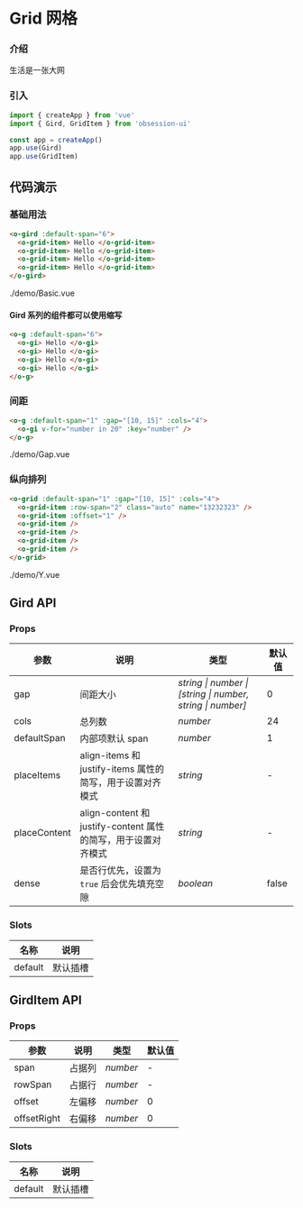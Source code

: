 # Grid 网格

### 介绍

生活是一张大网

### 引入

```js
import { createApp } from 'vue'
import { Gird, GridItem } from 'obsession-ui'

const app = createApp()
app.use(Gird)
app.use(GridItem)
```

## 代码演示

### 基础用法

```html
<o-gird :default-span="6">
  <o-grid-item> Hello </o-grid-item>
  <o-grid-item> Hello </o-grid-item>
  <o-grid-item> Hello </o-grid-item>
  <o-grid-item> Hello </o-grid-item>
</o-gird>
```

<demo-code transform>./demo/Basic.vue</demo-code>

#### Gird 系列的组件都可以使用缩写

```html
<o-g :default-span="6">
  <o-gi> Hello </o-gi>
  <o-gi> Hello </o-gi>
  <o-gi> Hello </o-gi>
  <o-gi> Hello </o-gi>
</o-g>
```

### 间距

```html
<o-g :default-span="1" :gap="[10, 15]" :cols="4">
  <o-gi v-for="number in 20" :key="number" />
</o-g>
```

<demo-code transform>./demo/Gap.vue</demo-code>

### 纵向排列

```html
<o-grid :default-span="1" :gap="[10, 15]" :cols="4">
  <o-grid-item :row-span="2" class="auto" name="13232323" />
  <o-grid-item :offset="1" />
  <o-grid-item />
  <o-grid-item />
  <o-grid-item />
  <o-grid-item />
</o-grid>
```

<demo-code transform>./demo/Y.vue</demo-code>

## Gird API

### Props

| 参数         | 说明                                                          | 类型                                                       | 默认值 |
| ------------ | ------------------------------------------------------------- | ---------------------------------------------------------- | ------ |
| gap          | 间距大小                                                      | _string \| number \| [string \| number, string \| number]_ | 0      |
| cols         | 总列数                                                        | _number_                                                   | 24     |
| defaultSpan  | 内部项默认 span                                               | _number_                                                   | 1      |
| placeItems   | align-items 和 justify-items 属性的简写，用于设置对齐模式     | _string_                                                   | -      |
| placeContent | align-content 和 justify-content 属性的简写，用于设置对齐模式 | _string_                                                   | -      |
| dense        | 是否行优先，设置为 `true` 后会优先填充空隙                    | _boolean_                                                  | false  |

### Slots

| 名称    | 说明     |
| ------- | -------- |
| default | 默认插槽 |

## GirdItem API

### Props

| 参数        | 说明   | 类型     | 默认值 |
| ----------- | ------ | -------- | ------ |
| span        | 占据列 | _number_ | -      |
| rowSpan     | 占据行 | _number_ | -      |
| offset      | 左偏移 | _number_ | 0      |
| offsetRight | 右偏移 | _number_ | 0      |

### Slots

| 名称    | 说明     |
| ------- | -------- |
| default | 默认插槽 |
